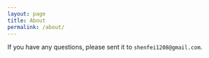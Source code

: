 ```yaml
---
layout: page
title: About
permalink: /about/
---
```


If you have any questions, please sent it to `shenfei1208@gmail.com`.
